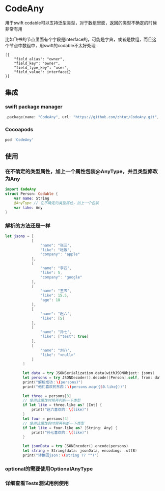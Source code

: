 # CodeAny
用于swift codable可以支持泛型类型，对于数组里面，返回的类型不确定的时候非常有用

比如飞书的节点里面有个字段是interface的，可能是字典，或者是数组，而且这个节点中数组中，用swift的codable不太好处理
```
[{
    "field_alias": "owner",
    "field_key": "owner",
    "field_type_key": "user",
    "field_value": interface{}
}]
```

## 集成

### swift package manager

```swift
.package(name: "CodeAny", url: "https://github.com/zhtut/CodeAny.git", from: "0.1.0")
```

### Cocoapods

```ruby
pod 'CodeAny'
```

## 使用

### 在不确定的类型属性，加上一个属性包装@AnyType，并且类型修改为Any

```swift
import CodeAny
struct Person: Codable {
    var name: String
    @AnyType // 在不确定的类型属性，加上一个包装
    var like: Any
}
```

### 解析的方法还是一样
```swift
let jsons = [
            [
                "name": "张三",
                "like": "吃饭",
                "company": "apple"
            ],
            [
                "name": "李四",
                "like": 5,
                "company": "google"
            ],
            [
                "name": "王五",
                "like": 15.5,
                "age": 18
            ],
            [
                "name": "赵六",
                "like": [5]
            ],
            [
                "name": "孙七",
                "like": ["test": true]
            ],
            [
                "name": "刘八",
                "like": "<null>"
            ]
        ]
        
        let data = try JSONSerialization.data(withJSONObject: jsons)
        let persons = try JSONDecoder().decode([Person].self, from: data)
        print("解析成功：\(persons)")
        print("他们喜欢的东西：\(persons.map({$0.like}))")
        
        let three = persons[3]
        // 使用该属性时候再判断一下类型
        if let like = three.like as? [Int] {
            print("赵六喜欢的：\(like)")
        }
        let four = persons[4]
        // 使用该属性的时候再判断一下类型
        if let like = four.like as? [String: Any] {
            print("孙七喜欢的：\(like)")
        }
        
        let jsonData = try JSONEncoder().encode(persons)
        let string = String(data: jsonData, encoding: .utf8)
        print("转换回json：\(string ?? "")")
```

### optional的需要使用OptionalAnyType

### 详细查看Tests测试用例使用
